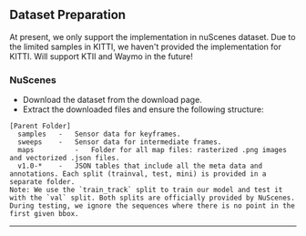 ## Dataset Preparation
At present, we only support the implementation in nuScenes dataset. Due to the limited samples in KITTI, we haven't provided the implementation for KITTI. Will support KTII and Waymo in the future!

### NuScenes
 - Download the dataset from the download page.
 - Extract the downloaded files and ensure the following structure:
```
[Parent Folder]
  samples	-	Sensor data for keyframes.
  sweeps	-	Sensor data for intermediate frames.
  maps	        -	Folder for all map files: rasterized .png images and vectorized .json files.
  v1.0-*	-	JSON tables that include all the meta data and annotations. Each split (trainval, test, mini) is provided in a separate folder.
Note: We use the `train_track` split to train our model and test it with the `val` split. Both splits are officially provided by NuScenes. During testing, we ignore the sequences where there is no point in the first given bbox.
```
---

